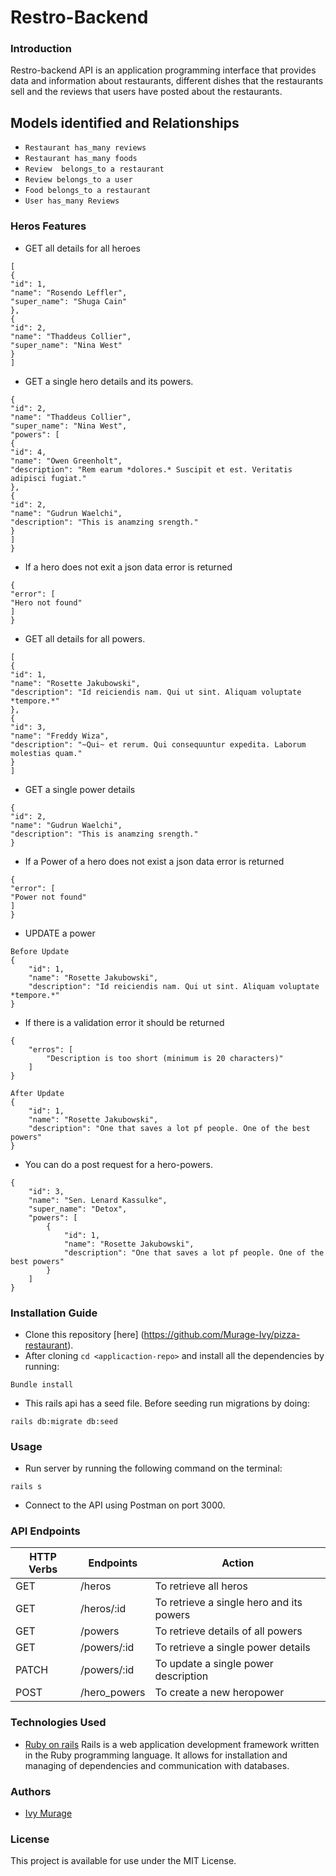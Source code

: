 # Restro-Backend

### Introduction
Restro-backend API is an application programming interface that provides data and information about restaurants, different dishes that the restaurants sell and the reviews that users have posted about the restaurants. 
<br/>


## Models identified and Relationships
* ```Restaurant has_many reviews ```
* ```Restaurant has_many foods```
* ```Review  belongs_to a restaurant ```
* ```Review belongs_to a user```
* ```Food belongs_to a restaurant```
* ```User has_many Reviews```

### Heros Features
* GET all details for all heroes
```
[
{
"id": 1,
"name": "Rosendo Leffler",
"super_name": "Shuga Cain"
},
{
"id": 2,
"name": "Thaddeus Collier",
"super_name": "Nina West"
}
]
```
* GET a single hero details and its powers.
```
{
"id": 2,
"name": "Thaddeus Collier",
"super_name": "Nina West",
"powers": [
{
"id": 4,
"name": "Owen Greenholt",
"description": "Rem earum *dolores.* Suscipit et est. Veritatis adipisci fugiat."
},
{
"id": 2,
"name": "Gudrun Waelchi",
"description": "This is anamzing srength."
}
]
}
```
* If a hero does not exit a json data error is returned
```
{
"error": [
"Hero not found"
]
}
```
* GET all details for all powers.
```
[
{
"id": 1,
"name": "Rosette Jakubowski",
"description": "Id reiciendis nam. Qui ut sint. Aliquam voluptate *tempore.*"
},
{
"id": 3,
"name": "Freddy Wiza",
"description": "~Qui~ et rerum. Qui consequuntur expedita. Laborum molestias quam."
}
]
```
* GET a single power details
```
{
"id": 2,
"name": "Gudrun Waelchi",
"description": "This is anamzing srength."
}
```
* If a Power of a hero does not exist a json data error is returned
```
{
"error": [
"Power not found"
]
}
```
* UPDATE a power
```
Before Update
{
    "id": 1,
    "name": "Rosette Jakubowski",
    "description": "Id reiciendis nam. Qui ut sint. Aliquam voluptate *tempore.*"
}
```
* If there is a validation error it should be returned
```
{
    "erros": [
        "Description is too short (minimum is 20 characters)"
    ]
}
```
```
After Update
{
    "id": 1,
    "name": "Rosette Jakubowski",
    "description": "One that saves a lot pf people. One of the best powers"
}
```

* You can do a post request for a hero-powers.
```
{
    "id": 3,
    "name": "Sen. Lenard Kassulke",
    "super_name": "Detox",
    "powers": [
        {
            "id": 1,
            "name": "Rosette Jakubowski",
            "description": "One that saves a lot pf people. One of the best powers"
        }
    ]
}
```

### Installation Guide
* Clone this repository [here]
(https://github.com/Murage-Ivy/pizza-restaurant).
* After cloning ```cd <applicaction-repo>``` and  install all the dependencies by running:
```properties
Bundle install
```  
* This rails api has a seed file. Before seeding run migrations by doing:
```properties
rails db:migrate db:seed
``` 
### Usage
* Run server by running the following command on the terminal:
```properties
rails s 
```  
* Connect to the API using Postman on port 3000.


### API Endpoints
| HTTP Verbs | Endpoints | Action |
| --- | --- | --- |
| GET | /heros| To retrieve all heros|
| GET | /heros/:id | To retrieve a single hero and its powers|
| GET | /powers| To retrieve details of all powers|
| GET | /powers/:id | To retrieve a single power details|
| PATCH | /powers/:id | To update a single power description|
| POST | /hero_powers | To create a new heropower|


### Technologies Used
* [Ruby on rails](https://guides.rubyonrails.org/) Rails is a web application development framework written in the Ruby programming language. It allows for installation and managing of dependencies and communication with databases.

### Authors
* [Ivy Murage](https://github.com/Murage-Ivy)

### License
This project is available for use under the MIT License.
